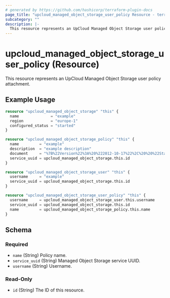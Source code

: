 ```yaml
---
# generated by https://github.com/hashicorp/terraform-plugin-docs
page_title: "upcloud_managed_object_storage_user_policy Resource - terraform-provider-upcloud"
subcategory: ""
description: |-
  This resource represents an UpCloud Managed Object Storage user policy attachment.
---
```


# upcloud_managed_object_storage_user_policy (Resource)

This resource represents an UpCloud Managed Object Storage user policy attachment.

## Example Usage

```terraform
resource "upcloud_managed_object_storage" "this" {
  name              = "example"
  region            = "europe-1"
  configured_status = "started"
}

resource "upcloud_managed_object_storage_policy" "this" {
  name         = "example"
  description  = "example description"
  document     = "%7B%22Version%22%3A%20%222012-10-17%22%2C%20%20%22Statement%22%3A%20%5B%7B%22Action%22%3A%20%5B%22iam%3AGetUser%22%5D%2C%20%22Resource%22%3A%20%22%2A%22%2C%20%22Effect%22%3A%20%22Allow%22%2C%20%22Sid%22%3A%20%22editor%22%7D%5D%7D"
  service_uuid = upcloud_managed_object_storage.this.id
}

resource "upcloud_managed_object_storage_user" "this" {
  username     = "example"
  service_uuid = upcloud_managed_object_storage.this.id
}

resource "upcloud_managed_object_storage_user_policy" "this" {
  username     = upcloud_managed_object_storage_user.this.username
  service_uuid = upcloud_managed_object_storage.this.id
  name         = upcloud_managed_object_storage_policy.this.name
}
```

<!-- schema generated by tfplugindocs -->
## Schema

### Required

- `name` (String) Policy name.
- `service_uuid` (String) Managed Object Storage service UUID.
- `username` (String) Username.

### Read-Only

- `id` (String) The ID of this resource.


